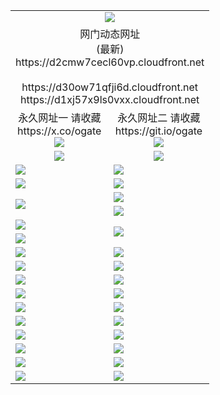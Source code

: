﻿<table>
  <tr></tr>
  <tr><td colspan=2 align=center><img src="https://d2cmw7cecl60vp.cloudfront.net/Up/oGate.jpg" /></td></tr>
  <tr><td colspan=2 align=center>网门动态网址<br/>(最新)
<br>https://d2cmw7cecl60vp.cloudfront.net
<br/>
<br>https://d30ow71qfji6d.cloudfront.net
<br>https://d1xj57x9ls0vxx.cloudfront.net
    </td>
  </tr>
  <tr>
    <td align=center>永久网址一 请收藏<br/>https://x.co/ogate<br><a href="https://d2cmw7cecl60vp.cloudfront.net/Up/0WMGDL1.png"><img src="https://d2cmw7cecl60vp.cloudfront.net/Up/0WMGD1.png" /></a></td>
    <td align=center>永久网址二 请收藏<br/>https://git.io/ogate<br><a href="https://d2cmw7cecl60vp.cloudfront.net/Up/0WMGDL2.png"><img src="https://d2cmw7cecl60vp.cloudfront.net/Up/0WMGD2.png" /></a></td>
  </tr>
  <tr>
    <td align=center><a href="https://d2cmw7cecl60vp.cloudfront.net/?from=github"><img src="https://d2cmw7cecl60vp.cloudfront.net/Up/0WMPG.jpg" /></a></td>
    <td align=center><a href="https://d2cmw7cecl60vp.cloudfront.net/ogUP.aspx?name=0oGate.apk&from=github"><img src="https://d2cmw7cecl60vp.cloudfront.net/Up/0WMAZ.jpg" /></a></td>
  </tr>
  <tr>
    <td><a href="https://d2cmw7cecl60vp.cloudfront.net/oNote.aspx?id=oGate&from=github" target="_blank"><img src="https://d2cmw7cecl60vp.cloudfront.net/Up/0WCYY.jpg" /></a></td>
    <td><a href="https://d2cmw7cecl60vp.cloudfront.net/oNote.aspx?id=oNote&from=github" target="_blank"><img src="https://d2cmw7cecl60vp.cloudfront.net/Up/0WZTT.jpg" /></a></td>
  </tr>
  <tr>
    <td><a href="https://d2cmw7cecl60vp.cloudfront.net/ogDY.aspx?from=github" target="_blank"><img src="https://d2cmw7cecl60vp.cloudfront.net/Up/DY.jpg"/></a></td>
    <td><a href="https://d2cmw7cecl60vp.cloudfront.net/ogST.aspx?from=github" target="_blank"><img src="https://d2cmw7cecl60vp.cloudfront.net/Up/ST.jpg"/></a></td>
  </tr>
  <tr>
    <td rowspan=2><a href="https://d2cmw7cecl60vp.cloudfront.net/ogUP.aspx?name=WJ.mp4&from=github" target="_blank"><img src="https://d2cmw7cecl60vp.cloudfront.net/Up/WJ.jpg" /></a></td>
    <td><a href="https://d2cmw7cecl60vp.cloudfront.net/ogUP.aspx?name=DKC.mp4&count=17&from=github" target="_blank"><img src="https://d2cmw7cecl60vp.cloudfront.net/Up/DKC.jpg" /></a></td> 
  </tr>
  <tr>
    <td><a href="https://d2cmw7cecl60vp.cloudfront.net/ogUP.aspx?name=LRWS.mp4&count=6B:16,5A:10,5B:35,4A:14,4B:19,3A:10,3B:26,2A:16,2B:21,1A:23,1B:29&from=github" target="_blank"><img src="https://d2cmw7cecl60vp.cloudfront.net/Up/LRWS.jpg" /></a></td>
  </tr>
  <tr>
    <td><a href="https://d2cmw7cecl60vp.cloudfront.net/ogUP.aspx?name=JQR.mp4&count=2&from=github" target="_blank"><img src="https://d2cmw7cecl60vp.cloudfront.net/Up/JQR.jpg" /></a></td>   
    <td rowspan=2><a href="https://d2cmw7cecl60vp.cloudfront.net/ogUP.aspx?name=JP.mp4&count=9&from=github" target="_blank"><img src="https://d2cmw7cecl60vp.cloudfront.net/Up/JP.jpg" /></td>
  </tr>
  <tr>
    <td><a href="https://d2cmw7cecl60vp.cloudfront.net/ogUP.aspx?name=ZSJ.mp4&count=16&from=github" target="_blank"><img src="https://d2cmw7cecl60vp.cloudfront.net/Up/ZSJ.jpg" /></a></td>
  </tr>
  <tr>
    <td><a href="https://d2cmw7cecl60vp.cloudfront.net/ogUP.aspx?name=SSZJ.mp4&count=7&current=2&from=github" target="_blank"><img src="https://d2cmw7cecl60vp.cloudfront.net/Up/SSZJ.jpg" /></a></td>
    <td><a href="https://d2cmw7cecl60vp.cloudfront.net/ogUP.aspx?name=WH.mp4&from=github" target="_blank"><img src="https://d2cmw7cecl60vp.cloudfront.net/Up/WH.jpg" /></a></td>
  </tr>
  <tr>
    <td><a href="https://d2cmw7cecl60vp.cloudfront.net/ogUP.aspx?name=3XZM.mp4&from=github" target="_blank"><img src="https://d2cmw7cecl60vp.cloudfront.net/Up/3XZM0.jpg" /></a></td>
    <td><a href="https://d2cmw7cecl60vp.cloudfront.net/ogUP.aspx?name=TRHY.mp4&from=github" target="_blank"><img src="https://d2cmw7cecl60vp.cloudfront.net/Up/TRHY.jpg" /></a></td>
  </tr>
  <tr>
    <td><a href="https://d2cmw7cecl60vp.cloudfront.net/ogUP.aspx?name=4SQQ.mp4&count=06:15&current=06:15&from=github" target="_blank"><img src="https://d2cmw7cecl60vp.cloudfront.net/Up/4SQQ0.jpg" /></a></td>
    <td><a href="https://d2cmw7cecl60vp.cloudfront.net/ogUP.aspx?name=4SHQ.mp4&count=06:15&current=06:15&from=github" target="_blank"><img src="https://d2cmw7cecl60vp.cloudfront.net/Up/4SHQ0.jpg" /></a></td>
  </tr>
  <tr>
    <td><a href="https://d2cmw7cecl60vp.cloudfront.net/ogUP.aspx?name=4SZG.mp4&count=06:16&current=06:16&from=github" target="_blank"><img src="https://d2cmw7cecl60vp.cloudfront.net/Up/4SZG0.jpg" /></a></td>
    <td><a href="https://d2cmw7cecl60vp.cloudfront.net/ogUP.aspx?name=4SDJ.mp4&count=06:26&current=06:25&from=github" target="_blank"><img src="https://d2cmw7cecl60vp.cloudfront.net/Up/4SDJ0.jpg" /></a></td>
  </tr>
  <tr>
    <td><a href="https://d2cmw7cecl60vp.cloudfront.net/onUP.aspx?name=https://x.co/dtw99&from=github" target="_blank"><img src="https://d2cmw7cecl60vp.cloudfront.net/Up/0DTW.jpg"/></a></td>
    <td><a href="https://d2cmw7cecl60vp.cloudfront.net/onUP.aspx?name=https://d2ao90bsskjq20.cloudfront.net/acenter/&from=github" target="_blank"><img src="https://d2cmw7cecl60vp.cloudfront.net/Up/0TDW.jpg" /></a></td>
  </tr>
  <tr>
    <td><a href="https://d2cmw7cecl60vp.cloudfront.net/onUP.aspx?name=https://d23nscda4f4lvy.cloudfront.net/gb/nsc413.htm&from=github" target="_blank"><img src="https://d2cmw7cecl60vp.cloudfront.net/Up/0DJY.jpg" /></a></td>
    <td><a href="https://d2cmw7cecl60vp.cloudfront.net/onUP.aspx?name=https://dgocdxv5343dc.cloudfront.net/xtr/gb/prog204.html&from=github" target="_blank"><img src="https://d2cmw7cecl60vp.cloudfront.net/Up/0XTR.jpg" /></a></td>
  </tr>
  <tr>
    <td><a href="https://d2cmw7cecl60vp.cloudfront.net/onUP.aspx?name=https://d7203y8eitivv.cloudfront.net&from=github" target="_blank"><img src="https://d2cmw7cecl60vp.cloudfront.net/Up/0MHW.jpg" /></a></td>
    <td><a href="https://d2cmw7cecl60vp.cloudfront.net/onUP.aspx?name=https://d38z1xzg5vtneh.cloudfront.net&from=github" target="_blank"><img src="https://d2cmw7cecl60vp.cloudfront.net/Up/0ZJW.jpg" /></a></td>
  </tr>
  <tr>
    <td><a href="https://d2cmw7cecl60vp.cloudfront.net/ogUP.aspx?name=FG.zip&from=github" target="_blank"><img src="https://d2cmw7cecl60vp.cloudfront.net/Up/FG.jpg" /></a></td>
    <td><a href="https://d2cmw7cecl60vp.cloudfront.net/ogUP.aspx?name=FGA.apk&from=github" target="_blank"><img src="https://d2cmw7cecl60vp.cloudfront.net/Up/FGA.jpg" /></a></td>
  </tr>
  <tr>
    <td><a href="https://d2cmw7cecl60vp.cloudfront.net/ogUP.aspx?name=U.zip&from=github" target="_blank"><img src="https://d2cmw7cecl60vp.cloudfront.net/Up/U.jpg" /></a></td>
    <td><a href="https://d2cmw7cecl60vp.cloudfront.net/ogUP.aspx?name=UA.apk&from=github" target="_blank"><img src="https://d2cmw7cecl60vp.cloudfront.net/Up/UA.jpg" /></a></td>
  </tr>
  <tr>
    <td><a href="https://d2cmw7cecl60vp.cloudfront.net/ogUP.aspx?name=0iPPOTV.zip&from=github" target="_blank"><img src="https://d2cmw7cecl60vp.cloudfront.net/Up/0iPPOTV.jpg" /></a></td>
    <td><a href="https://d2cmw7cecl60vp.cloudfront.net/ogUP.aspx?name=0iNTD.apk&from=github" target="_blank"><img src="https://d2cmw7cecl60vp.cloudfront.net/Up/0iNTD.jpg" /></a></td>
  </tr>
</table>
